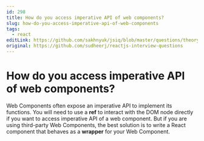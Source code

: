 ```yaml
---
id: 298
title: How do you access imperative API of web components?
slug: how-do-you-access-imperative-api-of-web-components
tags:
  - react
editLink: https://github.com/sakhnyuk/jsiq/blob/master/questions/theory/react/298.md
original: https://github.com/sudheerj/reactjs-interview-questions
---
```


# How do you access imperative API of web components?

Web Components often expose an imperative API to implement its functions. You will need to use a **ref** to interact with the DOM node directly if you want to access imperative API of a web component. But if you are using third-party Web Components, the best solution is to write a React component that behaves as a **wrapper** for your Web Component.